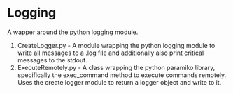 # Logging

A wapper around the python logging module.

1.  CreateLogger.py - A module wrapping the python logging module to write all messages to a .log file and additionally also print critical messages to the stdout.
2.  ExecuteRemotely.py - A class wrapping the python paramiko library, specifically the exec_command method to execute commands remotely. Uses the create logger module to return a logger object and write to it.
